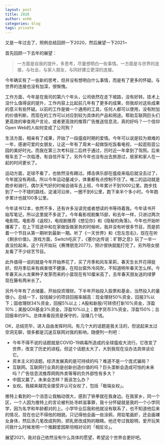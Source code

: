 ```yaml
---
layout: post
title: 2020
author: enh6
categories: blog
tags: private
---
```


又是一年过去了，照例总结回顾一下2020，然后展望一下2021~

首先回顾一下去年的展望：

> 一方面是自我的提升，多思考，尽量想明白一些事情。一方面是与世界的连接，与社会，与家人朋友，与同好建立更深的连接。

今年确实有了一些新的思考，但并没有想明白什么事情，而是有了更多的怀疑。与世界的连接也没有加深，很惭愧。

工作方面，今年是在我司的第六个年头，公司依然在走下坡路，没有好转。技术上没什么值得说的提升，工作内容上比起前几年有了更多的成果，但我却对这些成果的意义有些怀疑。以前的工作是做一个通用的工具，任何人都可以使用，没有附加的价值判断，而现在的工作可以对应到较为具体的产品和用途。帮助互联网巨头们更高效的审查用户言论，或者更高效的推荐广告推送信息流，真的好吗？一个信仰Open Web的人如何变成了公司狗？

生活方面，相亲有了成果，开始了一段瘟疫时期的爱情。今年可以说是较为艰难的一年，感谢可爱的女朋友，让这一年有了周末一起做饭吃饭看电视，一起逛街逛公园的美好时光。而我在第三次考科目二后终于通过，历时近一年拿到了驾照。后来租车去了一次临港，有自信开车了。另外今年也没有出去旅游过，居家和家人在一起的时间更长了。

运动方面，足球不看了，也依然没有踢过。搏击俱乐部在瘟疫来临后就没去过了，今年就没有再续。所以今年运动量减少，体重都有点控制不住了。唯二的运动就是跑步和骑行。偶尔天气好的时候会骑车去上班，今年累计不到1000公里。跑步找到了一个不错的路线，淀浦河沿岸，一圈不到6公里，跑下来半个多小时。今年跑步累计也就100多公里。

今年读书12本，依然不多，还有许多没读完或者想读的书等待着我。今年读书开始写笔记，所以这里就不多说了。今年看影视剧集15部，和去年一样，只进过两次电影院。电影荐《返校》，电视剧推荐《想见你》和《隐秘的角落》。今年也开始听播客了，在上下班途中和在家做饭做家务的时候听。我并没有听很多节目，而是抓着一个节目从第一期听到最新一期。听了《一天世界》和《忽左忽右》，现在在听《剩余价值》。游戏方面，Switch吃灰了，《塞尔达传说：旷野之息》玩了一半一直没捡起来。这个月开始玩《赛博朋克2077》，预计很快就能打完了。另外陪女朋友看了不少综艺节目。

此外值得一说的就是今年开始养花了，买了月季和风车茉莉，春天生长开花得挺好。但月季后来有病害很不健康，在阳台窗外冷风吹，不知道明年春天怎么样。今年春天从火龙果种子发芽而来的小苗现在有10厘米高了，去年春天朋友送的绿萝现在藤有两米长了。

另外今年有了点储蓄，开始投资理财。下半年开始投入股票和基金，当然投入的量很小。总结一下，投钱越少的项目回报率越高：现金理财50%资金，回报3%以下；固收理财34%资金，回报5%以上；A股和新股/可转债打新10%资金，浮盈10%；美股QDII基金3%资金，浮盈10%以上；数字货币3%资金，浮盈150%；总回报率约9%。总体来看投资是保守的，没赚几个钱。

OK，总结完毕，进入自由发挥时间。有几个大的话题是我关注的，但说起来太过空洞无聊，很多都是沉迷互联网对我的影响，随便列一列吧：

- 今年不得不说的话题就是COVID-19病毒所造成的全球瘟疫大流行。它改变了世界，改变了历史的进程。但这个话题太大了，大到我现在没办法具体谈论它。
- 资本主义的话题。经济发展真的是可持续的吗？难道不是一个庞式骗局？
- 互联网。互联网行业真的是创新创造价值的吗？巨头垄断会造成可怕的未来吗？广告信息流推荐网购外卖等等的负外部性有多大？
- 中国又赢了。未来会怎样？我该怎么办？
- 女权。我越来越完全接受并认可女权了，包括「极端女权」。

推特上看到的一个消息让我触动很大，感到了铁拳就在我身边。在我家乡，同一个区，一个人因为推特上的言论被判处寻衅滋事罪，我十分怀疑就是我的一个小学同学，因为名字和年龄都对的上。小学毕业后我和他就没有联系了，也不知道他后来的情况，现在也记不得他的相貌。只记得他会画一些涂鸦，用铅笔画虾，还会画裸女身体，然后添几笔改成狗狗，把乳房改成狗的眼睛。他还夸过我聪明，爱开玩笑问我什么时候发明一个推翻爱因斯坦相对论的「相反论」。

展望2021，我对自己依然没有什么具体的愿望，希望这个世界会更好吧。
